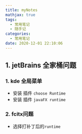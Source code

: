 ```yaml
---
title: myNotes
mathjax: true
tags:
  - 常用笔记
  - 随手记
categories:
  - 常用笔记
date: 2020-12-01 22:10:06
---
```


## 1. jetBrains 全家桶问题
### 1. kde 全局菜单
* 安装 插件 `choose Runtime`
* 安装 插件 `javaFX runtime`

### 2. fcitx问题
* 选择打补丁后的`runtime`  
    <!--more-->
